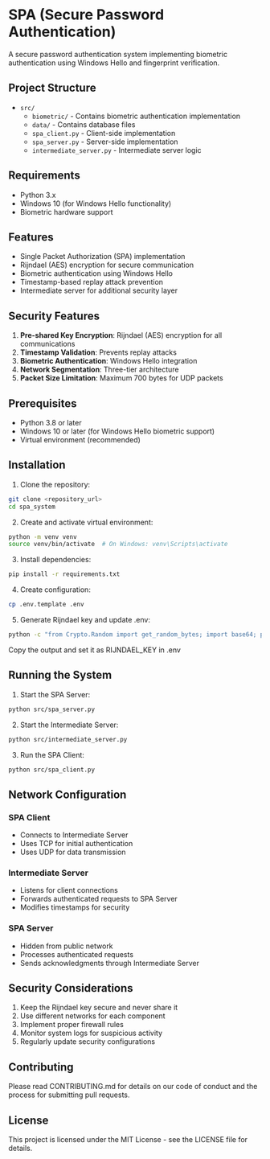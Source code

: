 # SPA (Secure Password Authentication)

A secure password authentication system implementing biometric authentication using Windows Hello and fingerprint verification.

## Project Structure

- `src/`
  - `biometric/` - Contains biometric authentication implementation
  - `data/` - Contains database files
  - `spa_client.py` - Client-side implementation
  - `spa_server.py` - Server-side implementation
  - `intermediate_server.py` - Intermediate server logic

## Requirements

- Python 3.x
- Windows 10 (for Windows Hello functionality)
- Biometric hardware support

## Features
- Single Packet Authorization (SPA) implementation
- Rijndael (AES) encryption for secure communication
- Biometric authentication using Windows Hello
- Timestamp-based replay attack prevention
- Intermediate server for additional security layer

## Security Features
1. **Pre-shared Key Encryption**: Rijndael (AES) encryption for all communications
2. **Timestamp Validation**: Prevents replay attacks
3. **Biometric Authentication**: Windows Hello integration
4. **Network Segmentation**: Three-tier architecture
5. **Packet Size Limitation**: Maximum 700 bytes for UDP packets

## Prerequisites
- Python 3.8 or later
- Windows 10 or later (for Windows Hello biometric support)
- Virtual environment (recommended)

## Installation

1. Clone the repository:
```bash
git clone <repository_url>
cd spa_system
```

2. Create and activate virtual environment:
```bash
python -m venv venv
source venv/bin/activate  # On Windows: venv\Scripts\activate
```

3. Install dependencies:
```bash
pip install -r requirements.txt
```

4. Create configuration:
```bash
cp .env.template .env
```

5. Generate Rijndael key and update .env:
```bash
python -c "from Crypto.Random import get_random_bytes; import base64; print(base64.b64encode(get_random_bytes(32)).decode())"
```
Copy the output and set it as RIJNDAEL_KEY in .env

## Running the System

1. Start the SPA Server:
```bash
python src/spa_server.py
```

2. Start the Intermediate Server:
```bash
python src/intermediate_server.py
```

3. Run the SPA Client:
```bash
python src/spa_client.py
```

## Network Configuration

### SPA Client
- Connects to Intermediate Server
- Uses TCP for initial authentication
- Uses UDP for data transmission

### Intermediate Server
- Listens for client connections
- Forwards authenticated requests to SPA Server
- Modifies timestamps for security

### SPA Server
- Hidden from public network
- Processes authenticated requests
- Sends acknowledgments through Intermediate Server

## Security Considerations
1. Keep the Rijndael key secure and never share it
2. Use different networks for each component
3. Implement proper firewall rules
4. Monitor system logs for suspicious activity
5. Regularly update security configurations

## Contributing
Please read CONTRIBUTING.md for details on our code of conduct and the process for submitting pull requests.

## License
This project is licensed under the MIT License - see the LICENSE file for details.
